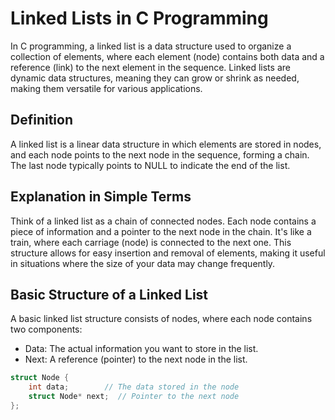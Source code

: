 # Linked Lists in C Programming

In C programming, a linked list is a data structure used to organize a collection of elements, where each element (node) contains both data and a reference (link) to the next element in the sequence. Linked lists are dynamic data structures, meaning they can grow or shrink as needed, making them versatile for various applications.

## Definition

A linked list is a linear data structure in which elements are stored in nodes, and each node points to the next node in the sequence, forming a chain. The last node typically points to NULL to indicate the end of the list.

## Explanation in Simple Terms

Think of a linked list as a chain of connected nodes. Each node contains a piece of information and a pointer to the next node in the chain. It's like a train, where each carriage (node) is connected to the next one. This structure allows for easy insertion and removal of elements, making it useful in situations where the size of your data may change frequently.

## Basic Structure of a Linked List

A basic linked list structure consists of nodes, where each node contains two components:
- Data: The actual information you want to store in the list.
- Next: A reference (pointer) to the next node in the list.

```c
struct Node {
    int data;        // The data stored in the node
    struct Node* next;  // Pointer to the next node
};
```
